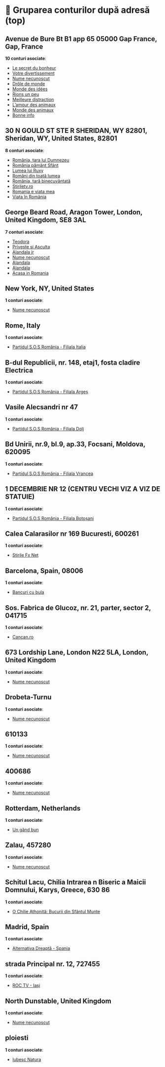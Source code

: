 # 📍 Gruparea conturilor după adresă (top)


## Avenue de Bure Bt B1 app 65 05000 Gap France, Gap, France  
**10 conturi asociate**:

- [Le secret du bonheur](https://www.facebook.com/lesecretdebouheur)
- [Votre divertissement](https://www.facebook.com/votrediverssemantt)
- [Nume necunoscut](https://www.facebook.com/profile.php?id=100023686410690&sk=about)
- [Drôle de monde](https://www.facebook.com/drolemonde)
- [Monde des idées](https://www.facebook.com/mondedesideess)
- [Rions un peu](https://www.facebook.com/rionsunpen)
- [Meilleure distraction](https://www.facebook.com/meilleuredistraction)
- [L’amour des animaux](https://www.facebook.com/lamourdesanimauxx)
- [Monde des animaux](https://www.facebook.com/mondedesanimauxx)
- [Bonne info](https://www.facebook.com/bonneinfo2021)

## 30 N GOULD ST STE R SHERIDAN, WY 82801, Sheridan, WY, United States, 82801  
**8 conturi asociate**:

- [România, țara lui Dumnezeu](https://www.facebook.com/romaniataraluidumnezeu)
- [România pământ Sfânt](https://www.facebook.com/romaniapamantsfant)
- [Lumea lui Ruxy](https://www.facebook.com/LumeaLuiRuxy1)
- [Români din toată lumea](https://www.facebook.com/romanidintoatalumeaa)
- [România, țară binecuvântată](https://www.facebook.com/romaniatarabinecuvantata)
- [Stiriletv.ro](https://www.facebook.com/stiriletv.ro)
- [Romania e viata mea](https://www.facebook.com/romaniaeviatamea)
- [Viața în România](https://www.facebook.com/viatainromaniaa)

## George Beard Road, Aragon Tower, London, United Kingdom, SE8 3AL  
**7 conturi asociate**:

- [Teodora](https://www.facebook.com/TeodoraOnlineOficial)
- [Priveste si Asculta](https://www.facebook.com/privestesiascultaa)
- [Alandala jr](https://www.facebook.com/alandalaoficial2)
- [Nume necunoscut](https://www.facebook.com/profile.php?id=61551458330296&sk=about)
- [Alandala](https://www.facebook.com/AcasatvOfficial)
- [Alandala](https://www.facebook.com/acasainromaniaaa)
- [Acasa in Romania](https://www.facebook.com/acasainromaniaa)

## New York, NY, United States  
**1 conturi asociate**:

- [Nume necunoscut](https://www.facebook.com/profile.php?id=100083590601710&sk=about)

## Rome, Italy  
**1 conturi asociate**:

- [Partidul S.O.S România - Filiala Italia](https://www.facebook.com/italia.sosro.ro)

## B-dul Republicii, nr. 148, etaj1, fosta cladire Electrica  
**1 conturi asociate**:

- [Partidul S.O.S România - Filiala Argeș](https://www.facebook.com/arges.sosro.ro)

## Vasile Alecsandri nr 47  
**1 conturi asociate**:

- [Partidul S.O.S România - Filiala Dolj](https://www.facebook.com/dolj.sosro.ro)

## Bd Unirii, nr.9, bl.9, ap.33, Focsani, Moldova, 620095  
**1 conturi asociate**:

- [Partidul S.O.S România - Filiala Vrancea](https://www.facebook.com/vrancea.sosro.ro)

## 1 DECEMBRIE  NR 12 (CENTRU VECHI VIZ A VIZ DE STATUIE)  
**1 conturi asociate**:

- [Partidul S.O.S România - Filiala Botoșani](https://www.facebook.com/botosani.sosro.ro)

## Calea Calarasilor nr 169 Bucuresti, 600261  
**1 conturi asociate**:

- [Stirile Fx Net](https://www.facebook.com/stirilefxnetro)

## Barcelona, Spain, 08006  
**1 conturi asociate**:

- [Bancuri cu bula](https://www.facebook.com/bula1977)

## Sos. Fabrica de Glucoz, nr. 21, parter, sector 2, 041715  
**1 conturi asociate**:

- [Cancan.ro](https://www.facebook.com/cancan.ro)

## 673 Lordship Lane, London N22 5LA, London, United Kingdom  
**1 conturi asociate**:

- [Nume necunoscut](https://www.facebook.com/profile.php?id=61570938890030&sk=about)

## Drobeta-Turnu  
**1 conturi asociate**:

- [Nume necunoscut](https://www.facebook.com/profile.php?id=100094785674694&sk=about)

## 610133  
**1 conturi asociate**:

- [Nume necunoscut](https://www.facebook.com/profile.php?id=100070250405818&sk=about)

## 400686  
**1 conturi asociate**:

- [Nume necunoscut](https://www.facebook.com/profile.php?id=61561014210442&sk=about)

## Rotterdam, Netherlands  
**1 conturi asociate**:

- [Un gând bun](https://www.facebook.com/ticalosu.ro)

## Zalau, 457280  
**1 conturi asociate**:

- [Nume necunoscut](https://www.facebook.com/profile.php?id=61565074165172&sk=about)

## Schitul Lacu, Chilia Intrarea n Biseric a Maicii Domnului, Karys, Greece, 630 86  
**1 conturi asociate**:

- [O Chilie Athonită: Bucurii din Sfântul Munte](https://www.facebook.com/OChilieAthonita)

## Madrid, Spain  
**1 conturi asociate**:

- [Alternativa Dreaptă - Spania](https://www.facebook.com/AlternativaDreaptaSpania)

## strada Principal nr. 12, 727455  
**1 conturi asociate**:

- [ROC TV - Iași](https://www.facebook.com/roctviasi)

## North Dunstable, United Kingdom  
**1 conturi asociate**:

- [Nume necunoscut](https://www.facebook.com/profile.php?id=100068032181927&sk=about)

## ploiesti  
**1 conturi asociate**:

- [Iubesc Natura](https://www.facebook.com/baiatulinspirat1)